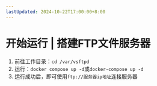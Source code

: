 ```yaml
---
lastUpdated: 2024-10-22T17:00:00+8:00
---
```


# 开始运行 | 搭建FTP文件服务器

1. 前往工作目录：```cd /var/vsftpd```
2. 运行：```docker compose up -d```或```docker-compose up -d```
3. 运行成功后，即可使用```ftp://服务器ip地址```连接服务器